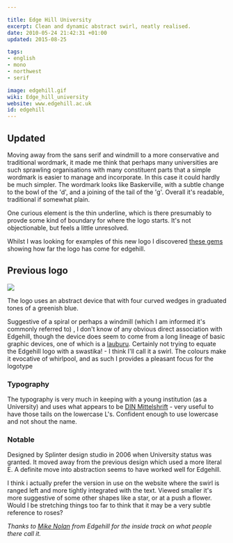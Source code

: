 ```yaml
---

title: Edge Hill University
excerpt: Clean and dynamic abstract swirl, neatly realised.
date: 2010-05-24 21:42:31 +01:00
updated: 2015-08-25

tags:
- english
- mono
- northwest
- serif

image: edgehill.gif
wiki: Edge_hill_university
website: www.edgehill.ac.uk
id: edgehill
---
```


## Updated

Moving away from the sans serif and windmill to a more conservative and traditional wordmark, it made me think that perhaps many universities are such sprawling organisations with many constituent parts that a simple wordmark is easier to manage and incorporate. In this case it could hardly be much simpler. The wordmark looks like Baskerville, with a subtle change to the bowl of the 'd', and a joining of the tail of the 'g'. Overall it's readable, traditional if somewhat plain.

One curious element is the thin underline, which is there presumably to provde some kind of boundary for where the logo starts. It's not objectionable, but feels a little unresolved.

Whilst I was looking for examples of this new logo I discovered [these gems](http://blogs.edgehill.ac.uk/125by125/category/logos/) showing how far the logo has come for edgehill.

## Previous logo

![](./images/edgehill-old.gif)

The logo uses an abstract device that with four curved wedges in graduated tones of a greenish blue.

Suggestive of a spiral or perhaps a windmill (which I am informed it's commonly referred to) , I don't know of any obvious direct association with Edgehill, though the device does seem to come from a long lineage of basic graphic devices, one of which is a [lauburu](http://en.wikipedia.org/wiki/Lauburu). Certainly not trying to equate the Edgehill logo with a swastika! - I think I'll call it a swirl. The colours make it evocative of  whirlpool, and as such I provides a pleasant focus for the logotype

### Typography

The typography is very much in keeping with a young institution (as a University) and uses what appears to be [DIN Mittelshrift](http://en.wikipedia.org/wiki/DIN_1451) - very useful to have those tails on the lowercase L's. Confident enough to use lowercase and not shout the name.

### Notable

Designed by Splinter design studio in 2006 when University status was granted. It moved away from the previous design which used a more literal E. A definite move into abstraction seems to have worked well for Edgehill.

I think i actually prefer the version in use on the website where the swirl is ranged left and more tightly integrated with the text. Viewed smaller it's more suggestive of some other shapes like a star, or at a push a flower. Would I be stretching things too far to think that it may be a very subtle reference to roses?

_Thanks to [Mike Nolan](http://twitter.com/MikeNolan/) from Edgehill for the inside track on what people there call it._
